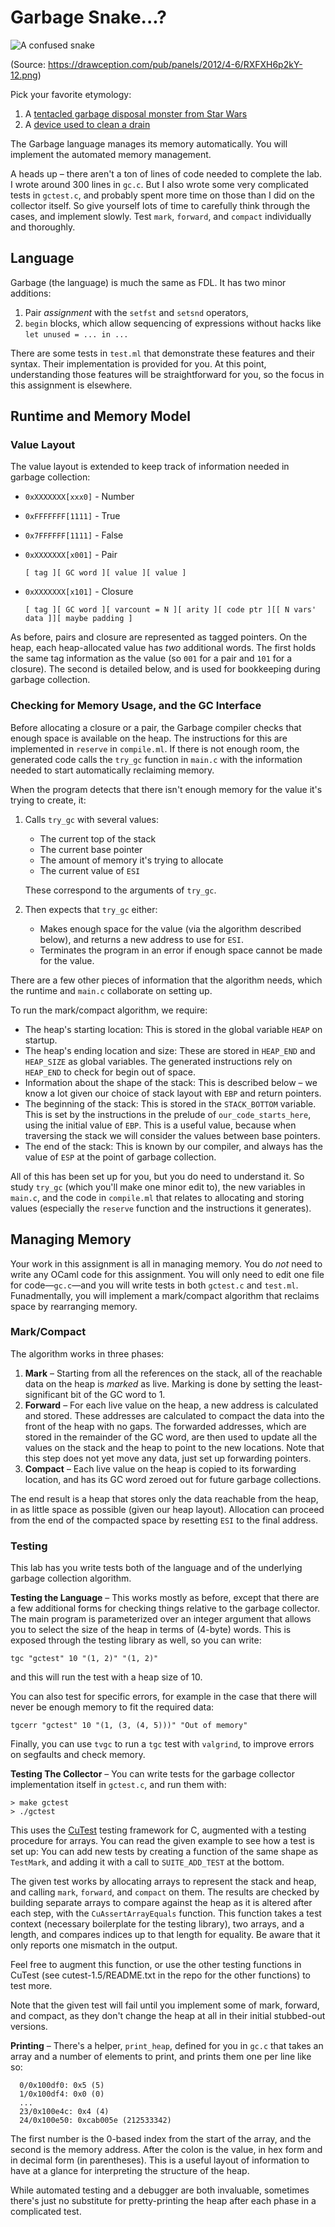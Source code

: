 # Garbage Snake...?

![A confused snake](https://drawception.com/pub/panels/2012/4-6/RXFXH6p2kY-12.png)

(Source: https://drawception.com/pub/panels/2012/4-6/RXFXH6p2kY-12.png)

Pick your favorite etymology:

1.  A [tentacled garbage disposal monster from Star Wars](http://starwars.wikia.com/wiki/Dianoga)
2.  A [device used to clean a drain](http://www.amazon.com/Turbo-Snake-TSNAKE-CD6-Drain-Opener/dp/B003ZHNQDS)

The Garbage language manages its memory automatically.  You will implement the
automated memory management.

A heads up – there aren't a ton of lines of code needed to complete the lab.
I wrote around 300 lines in `gc.c`.  But I also wrote some very complicated
tests in `gctest.c`, and probably spent more time on those than I did on the
collector itself.  So give yourself lots of time to carefully think through the
cases, and implement slowly.  Test `mark`, `forward`, and `compact`
individually and thoroughly.

## Language

Garbage (the language) is much the same as FDL.  It has two minor additions:

1. Pair _assignment_ with the `setfst` and `setsnd` operators,
2. `begin` blocks, which allow sequencing of expressions without hacks like
   `let unused = ... in ...`

There are some tests in `test.ml` that demonstrate these features and their
syntax.  Their implementation is provided for you.  At this point,
understanding those features will be straightforward for you, so the focus in 
this assignment is elsewhere.

## Runtime and Memory Model


### Value Layout

The value layout is extended to keep track of information needed in garbage collection:

- `0xXXXXXXX[xxx0]` - Number
- `0xFFFFFFF[1111]` - True
- `0x7FFFFFF[1111]` - False
- `0xXXXXXXX[x001]` - Pair

  `[ tag ][ GC word ][ value ][ value ]`

- `0xXXXXXXX[x101]` - Closure

  `[ tag ][ GC word ][ varcount = N ][ arity ][ code ptr ][[ N vars' data ]][ maybe padding ]`


As before, pairs and closure are represented as tagged pointers.  On the heap,
each heap-allocated value has _two_ additional words.  The first holds the same
tag information as the value (so `001` for a pair and `101` for a closure).
The second is detailed below, and is used for bookkeeping during garbage
collection.

### Checking for Memory Usage, and the GC Interface

Before allocating a closure or a pair, the Garbage compiler checks that enough
space is available on the heap.  The instructions for this are implemented in
`reserve` in `compile.ml`.  If there is not enough room, the generated code
calls the `try_gc` function in `main.c` with the information needed to start
automatically reclaiming memory.

When the program detects that there isn't enough memory for the value it's
trying to create, it:

1. Calls `try_gc` with several values:

    - The current top of the stack
    - The current base pointer
    - The amount of memory it's trying to allocate
    - The current value of `ESI`

   These correspond to the arguments of `try_gc`.

2. Then expects that `try_gc` either:
   - Makes enough space for the value (via the algorithm described below), and
     returns a new address to use for `ESI`.
   - Terminates the program in an error if enough space cannot be made for the
     value.

There are a few other pieces of information that the algorithm needs, which the
runtime and `main.c` collaborate on setting up.

To run the mark/compact algorithm, we require:

  - The heap's starting location: This is stored in the global variable `HEAP`
    on startup.
  - The heap's ending location and size: These are stored in `HEAP_END` and
    `HEAP_SIZE` as global variables.  The generated instructions rely on
    `HEAP_END` to check for begin out of space.
  - Information about the shape of the stack: This is described below – we
    know a lot given our choice of stack layout with `EBP` and return pointers.
  - The beginning of the stack: This is stored in the `STACK_BOTTOM` variable.
    This is set by the instructions in the prelude of `our_code_starts_here`,
    using the initial value of `EBP`.  This is a useful value, because when
    traversing the stack we will consider the values between base pointers.
  - The end of the stack: This is known by our compiler, and always has the
    value of `ESP` at the point of garbage collection.

All of this has been set up for you, but you do need to understand it.  So
study `try_gc` (which you'll make one minor edit to), the new variables in
`main.c`, and the code in `compile.ml` that relates to allocating and storing
values (especially the `reserve` function and the instructions it generates).

## Managing Memory

Your work in this assignment is all in managing memory.  You do _not_ need to
write any OCaml code for this assignment.  You will only need to edit one file
for code—`gc.c`—and you will write tests in both `gctest.c` and `test.ml`.
Funadmentally, you will implement a mark/compact algorithm that reclaims space
by rearranging memory.

### Mark/Compact

The algorithm works in three phases:

1. **Mark** – Starting from all the references on the stack, all of the
reachable data on the heap is _marked_ as live.  Marking is done by setting the
least-significant bit of the GC word to 1.
2. **Forward** – For each live value on the heap, a new address is calculated
and stored.  These addresses are calculated to compact the data into the front
of the heap with no gaps.  The forwarded addresses, which are stored in the
remainder of the GC word, are then used to update all the values on the stack
and the heap to point to the new locations.  Note that this step does not yet
move any data, just set up forwarding pointers.
3. **Compact** – Each live value on the heap is copied to its forwarding
location, and has its GC word zeroed out for future garbage collections.

The end result is a heap that stores only the data reachable from the heap, in
as little space as possible (given our heap layout).  Allocation can proceed
from the end of the compacted space by resetting `ESI` to the final address.


### Testing

This lab has you write tests both of the language and of the underlying garbage
collection algorithm.

**Testing the Language** – This works mostly as before, except that there are
a few additional forms for checking things relative to the garbage collector.
The main program is parameterized over an integer argument that allows you to
select the size of the heap in terms of (4-byte) words.  This is exposed
through the testing library as well, so you can write:

```
tgc "gctest" 10 "(1, 2)" "(1, 2)"
```

and this will run the test with a heap size of 10.

You can also test for specific errors, for example in the case that there will
never be enough memory to fit the required data:

```
tgcerr "gctest" 10 "(1, (3, (4, 5)))" "Out of memory"
```

Finally, you can use `tvgc` to run a `tgc` test with `valgrind`, to improve
errors on segfaults and check memory.

**Testing The Collector** – You can write tests for the garbage collector
implementation itself in `gctest.c`, and run them with:

```
> make gctest
> ./gctest
```

This uses the [CuTest](http://cutest.sourceforge.net/) testing framework for C,
augmented with a testing procedure for arrays.  You can read the given example
to see how a test is set up:  You can add new tests by creating a function of
the same shape as `TestMark`, and adding it with a call to `SUITE_ADD_TEST` at
the bottom.

The given test works by allocating arrays to represent the stack and heap, and
calling `mark`, `forward`, and `compact` on them.  The results are checked by
building separate arrays to compare against the heap as it is altered after
each step, with the `CuAssertArrayEquals` function.  This function takes a test
context (necessary boilerplate for the testing library), two arrays, and a
length, and compares indices up to that length for equality.  Be aware that it
only reports one mismatch in the output.

Feel free to augment this function, or use the other testing functions in
CuTest (see cutest-1.5/README.txt in the repo for the other functions) to test
more.

Note that the given test will fail until you implement some of mark, forward,
and compact, as they don't change the heap at all in their initial stubbed-out
versions.

**Printing** – There's a helper, `print_heap`, defined for you in `gc.c` that
takes an array and a number of elements to print, and prints them one per line
like so:

```
  0/0x100df0: 0x5 (5)
  1/0x100df4: 0x0 (0)
  ...
  23/0x100e4c: 0x4 (4)
  24/0x100e50: 0xcab005e (212533342)
```

The first number is the 0-based index from the start of the array, and the
second is the memory address.  After the colon is the value, in hex form and in
decimal form (in parentheses).  This is a useful layout of information to have
at a glance for interpreting the structure of the heap.

While automated testing and a debugger are both invaluable, sometimes there's
just no substitute for pretty-printing the heap after each phase in a
complicated test.


